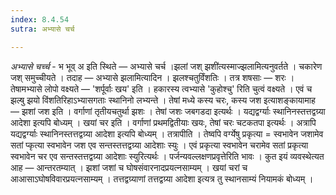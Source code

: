 ```yaml
---
index: 8.4.54
sutra: अभ्यासे चर्च

---
```

_अभ्यासे चर्च्च_ - भ भूव् अ इति स्थिते  —  अभ्यासे चर्च ।झलां जश् झशी॑त्यस्माज्झलामित्यनुवर्तते । चकारेण जश् समुच्चीयते । तदाह — अभ्यासे झलामित्यादिन । झलश्चतुर्विंशतिः । तत्र शषसाः — शरः । तेषामभ्यासे लोपो वक्ष्यते —  'शर्पूर्वाः खय' इति । हकारस्य त्वभ्यासे 'कुहोश्चु' रिति चुत्वं वक्ष्यते । एवं च झल्षु झयो विंशतिरिहाऽभ्यासगताः स्थानिनो लभ्यन्ते । तेषां मध्ये कस्य चरः, कस्य जश इत्याशङ्कायामाह —  झशां जश इति । वर्गाणां तृतीयचतुर्था झशः । तेषां जशः जबगडदा इत्यर्थः । यद्यद्वर्ग्याः स्थानिनस्तत्तद्वग्र्या आदेशा इत्यपि बोध्यम् । खयां चर इति । वर्गाणां प्रथमद्वितीयाः खयः, तेषां चरः चटकतपा इत्यर्थः । अत्रापि यद्यद्वर्ग्याः स्थानिनस्तत्तद्वग्र्या आदेशा इत्यपि बोध्यम् । तत्रापीति । तेष्वपि वर्ग्येषु प्रकृत्या = स्वभावेन जशामेव सतां प्कृत्या स्वभावेन जश एव सन्तस्तत्तद्वग्र्या आदेशाः स्युः । एवं प्रकृत्या स्वभावेन चरामेव सतां प्रकृत्या स्वभावेन चर एव सन्तस्तत्तद्वग्र्या आदेशाः स्युरित्यर्थः । पर्जन्यवल्लक्षणप्रवृत्तेरिति भावः । कुत इयं व्यवस्थेत्यत आह —  आन्तरतम्यात् । झशां जशां च घोषसंवारनादप्रयत्नसाम्यम् । खयां चरां च आआसाऽघोषविवारप्रयत्नसाम्यम् । तत्तद्वग्र्याणां तत्तद्वग्र्या आदेशा इत्यत्र तु स्थानसाम्यं नियामकं बोध्यम् ।